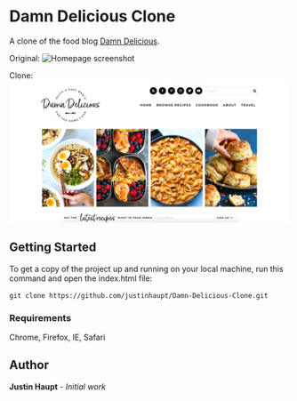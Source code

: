 # Damn Delicious Clone

A clone of the food blog [Damn Delicious](https://damndelicious.net/).

Original:
![Homepage screenshot](original.png)

Clone:
![Homepage screenshot](clone.png)

## Getting Started

To get a copy of the project up and running on your local machine, run this command and open the index.html file:

```
git clone https://github.com/justinhaupt/Damn-Delicious-Clone.git
```

### Requirements

Chrome, Firefox, IE, Safari

## Author

**Justin Haupt** - *Initial work*
